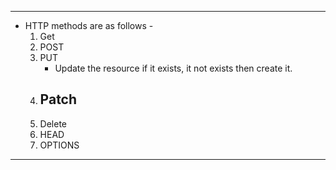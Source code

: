 
---
- HTTP methods are as follows -
	1. Get 
	2. POST
	3. PUT
		- Update the resource if it exists, it not exists then create it.
	4. Patch
		- 
	5. Delete
	6. HEAD
	7. OPTIONS
---